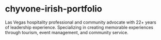 # chyvone-irish-portfolio
Las Vegas hospitality professional and community advocate with 22+ years of leadership experience. Specializing in creating memorable experiences through tourism, event management, and community service.
